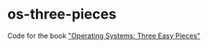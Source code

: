 # os-three-pieces
Code for the book ["Operating Systems: Three Easy Pieces"](https://pages.cs.wisc.edu/~remzi/OSTEP/)
